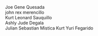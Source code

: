 Joe Gene Quesada  
john rex merencillo  
Kurt Leonard Sauquillo  
Ashly Jude Degala  
Julian Sebastian Mistica
Kurt Yuri Fegarido
